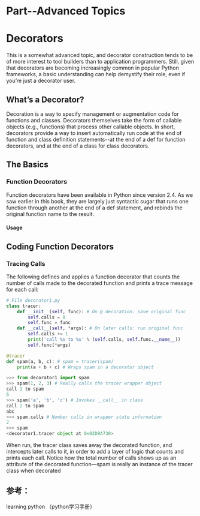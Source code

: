 # Part--Advanced Topics  

# Decorators

This is a somewhat advanced topic, and decorator construction tends to be of more interest to tool builders than to application programmers. Still, given that decorators are becoming increasingly common in popular Python frameworks, a basic understanding can help demystify their role, even if you’re just a decorator user.    

## What’s a Decorator?  

Decoration is a way to specify management or augmentation code for functions and classes. Decorators themselves take the form of callable objects (e.g., functions) that process other callable objects. In short, decorators provide a way to insert automatically run code at the end of function and class definition statements--at the end of a def for function decorators, and at the end of a class for class decorators.  

## The Basics

### Function Decorators    

Function decorators have been available in Python since version 2.4. As we saw earlier in this book, they are largely just syntactic sugar that runs one function through another at the end of a def statement, and rebinds the original function name to the result.   

#### Usage  

## Coding Function Decorators

### Tracing Calls 

The following defines and applies a function decorator that counts the number of calls made to the
decorated function and prints a trace message for each call: 

```python
# File decorator1.py
class tracer:
    def __init__(self, func): # On @ decoration: save original func
        self.calls = 0
        self.func = func
    def __call__(self, *args): # On later calls: run original func
        self.calls += 1
        print('call %s to %s' % (self.calls, self.func.__name__))
        self.func(*args)

@tracer
def spam(a, b, c): # spam = tracer(spam)
    print(a + b + c) # Wraps spam in a decorator object
```

```python
>>> from decorator1 import spam
>>> spam(1, 2, 3) # Really calls the tracer wrapper object
call 1 to spam
6
>>> spam('a', 'b', 'c') # Invokes __call__ in class
call 2 to spam
abc
>>> spam.calls # Number calls in wrapper state information
2
>>> spam
<decorator1.tracer object at 0x02D9A730>
```

When run, the tracer class saves away the decorated function, and intercepts later calls to it, in order to add a layer of logic that counts and prints each call. Notice how the total number of calls shows up as an attribute of the decorated function—spam is really an instance of the tracer class when decorated



## 参考：

learning python （python学习手册）